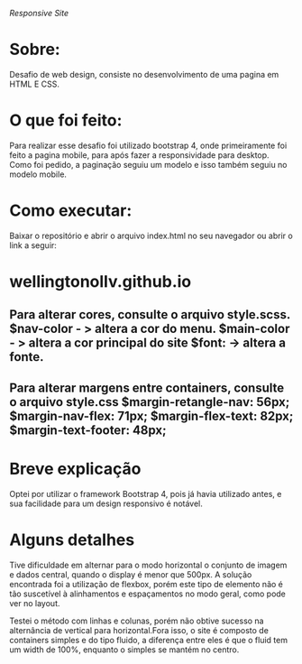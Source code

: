 *Responsive Site*

# Sobre:
Desafio de web design, consiste no desenvolvimento de uma pagina em HTML E CSS.

# O que foi feito:
Para realizar esse desafio foi utilizado bootstrap 4, onde primeiramente foi feito a pagina mobile, para após fazer a responsividade para desktop.
Como foi pedido, a paginação seguiu um modelo e isso também seguiu no modelo mobile.

# Como executar:
Baixar o repositório e abrir o arquivo index.html no seu navegador ou abrir o link a seguir:

# wellingtonollv.github.io


Para alterar cores, consulte o arquivo style.scss.
$nav-color - > altera a cor do menu.
$main-color - > altera a cor principal do site
$font: -> altera a fonte.
---------------------------------------------------------------------
Para alterar margens entre containers, consulte o arquivo style.css
$margin-retangle-nav: 56px;
$margin-nav-flex: 71px;
$margin-flex-text: 82px;
$margin-text-footer: 48px;
----------------------------------------------------------------------

# Breve explicação

Optei por utilizar o framework Bootstrap 4, pois já havia utilizado antes, e sua facilidade para um design responsivo é notável.

# Alguns detalhes

Tive dificuldade em alternar para o modo horizontal o conjunto de imagem e dados central, quando o display é menor que 500px. A solução encontrada foi a  utilização de flexbox, porém este tipo de elemento não é tão suscetível à alinhamentos e espaçamentos no modo geral, como pode ver no layout.

Testei o método com linhas e colunas, porém não obtive sucesso na alternância de vertical para horizontal.Fora isso, o site é composto de containers simples e do tipo fluido, a diferença entre eles é que o fluid tem um width de 100%, enquanto o simples se mantém no centro.
